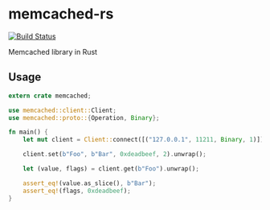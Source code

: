 # memcached-rs

[![Build Status](https://travis-ci.org/zonyitoo/memcached-rs.svg)](https://travis-ci.org/zonyitoo/memcached-rs)

Memcached library in Rust

## Usage

```rust
extern crate memcached;

use memcached::client::Client;
use memcached::proto::{Operation, Binary};

fn main() {
    let mut client = Client::connect([("127.0.0.1", 11211, Binary, 1)]);

    client.set(b"Foo", b"Bar", 0xdeadbeef, 2).unwrap();

    let (value, flags) = client.get(b"Foo").unwrap();

    assert_eq!(value.as_slice(), b"Bar");
    assert_eq!(flags, 0xdeadbeef);
}
```

